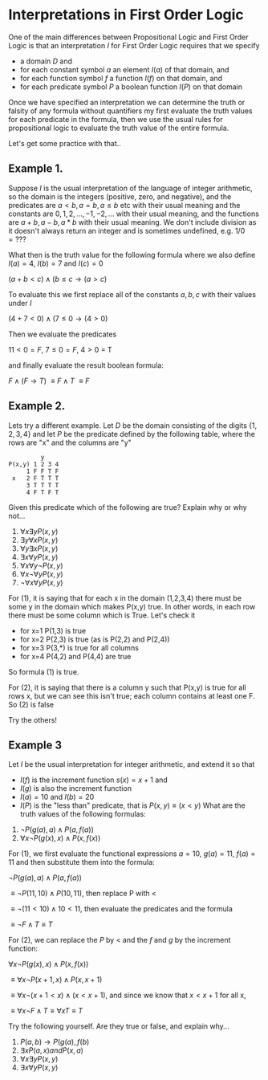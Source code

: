 # Interpretations in First Order Logic

One of the main differences between Propositional Logic and First Order Logic is that an interpretation $I$
for First Order Logic requires that we specify 
* a domain $D$ and
* for each constant symbol $a$ an element $I(a)$ of that domain, and
* for each function symbol $f$ a function $I(f)$ on that domain, and
* for each predicate symbol $P$ a boolean function $I(P)$ on that domain

Once we have specified an interpretation we can determine the truth or falsity of any formula 
without quantifiers my first evaluate the truth values for each predicate in the formula, then
we use the usual rules for propositional logic to evaluate the truth value of the entire formula.

Let's get some practice with that..

## Example 1.
Suppose $I$ is the usual interpretation of the language of integer arithmetic, so the domain is the
integers (positive, zero, and negative), and the predicates are $a\lt b, a=b, a\le b$ etc with their
usual meaning and the constants are $0,1,2,..., -1,-2,...$ with their usual meaning, and the functions
are $a+b, a-b, a*b$ with their usual meaning. We don't include division as it doesn't always return an integer
and is sometimes undefined, e.g. $1/0 = ???$

What then is the truth value for the following formula where we also define
$I(a)=4$, $I(b)=7$ and $I(c)=0$

$(a+b \lt c) \wedge (b\le c \rightarrow (a\gt c)$

To evaluate this we first replace all of the constants $a,b,c$ with their values under $I$

$(4+7 \lt 0) \wedge (7\le 0 \rightarrow (4\gt 0)$

Then we evaluate the predicates

$11\lt 0 = F$, $7 \le 0 = F$, $4 \gt 0$ = T

and finally evaluate the result boolean formula:

$F \wedge (F \rightarrow T)$
$\equiv F \wedge T$
$\equiv F$

## Example 2.
Lets try a different example. Let $D$ be the domain consisting of the digits $\{1,2,3,4\}$
and let $P$ be the predicate defined by the following table, where the rows are "x" and the columns are "y"
```
         y
P(x,y) 1 2 3 4
     1 F F T F
 x   2 F T T T
     3 T T T T
     4 F T F T
```

Given this predicate which of the following are true?
Explain why or why not...
1. $\forall x \exists y P(x,y)$
2. $\exists y \forall x P(x,y)$
3. $\forall y \exists x P(x,y)$
4. $\exists x \forall y P(x,y)$
5. $\forall x \forall y \neg P(x,y)$
6. $\forall x \neg \forall y P(x,y)$
7. $\neg \forall x \forall y P(x,y)$

For (1), it is saying that for each x in the domain (1,2,3,4) there must be some y in the domain
which makes P(x,y) true. In other words, in each row there must be some column which is True.
Let's check it
* for x=1 P(1,3) is true
* for x=2 P(2,3) is true (as is P(2,2) and P(2,4))
* for x=3 P(3,*) is true for all columns
* for x=4 P(4,2) and P(4,4) are true

So formula (1) is true.

For (2), it is saying that there is a column y such that P(x,y) is true for all rows x,
but we can see this isn't true; each column contains at least one F. So (2) is false

Try the others!

## Example 3
Let $I$ be the usual interpretation for integer arithmetic, and extend it so that
* $I(f)$ is the increment function $s(x)=x+1$ and
* $I(g)$ is also the increment function
* $I(a)=10$ and $I(b)=20$
* $I(P)$ is the "less than" predicate, that is  $P(x,y) \equiv (x\lt y)$
What are the truth values of the following formulas:

1. $\neg P(g(a),a) \wedge P(a,f(a))$
2. $\forall x \neg P(g(x),x) \wedge P(x,f(x))$

For (1), we first evaluate the functional expressions $a=10$, $g(a)=11$, $f(a)=11$
and then substitute them into the formula:

$\neg P(g(a),a) \wedge P(a,f(a))$

$\equiv \neg P(11,10) \wedge P(10,11)$, then replace P with $\lt$

$\equiv \neg(11<10) \wedge 10<11$, then evaluate the predicates and the formula

$\equiv \neg F \wedge T \equiv T$

For (2), we can replace the $P$ by $\lt$ and the $f$ and $g$ by the increment function:

$\forall x \neg P(g(x),x) \wedge P(x,f(x))$

$\equiv \forall x \neg P(x+1,x) \wedge P(x,x+1)$

$\equiv \forall x \neg (x+1\lt x) \wedge (x\lt x+1)$, and since we know that $x\lt x+1$ for all x, 

$\equiv \forall x \neg F \wedge T \equiv \forall x T \equiv T$

Try the following yourself. Are they true or false, and explain why...

1. $P(a,b) \rightarrow P(g(a),f(b)$
2. $\exists x P(a,x) and P(x,a)$
3. $\forall x \exists y  P(x,y)$
4. $\exists x \forall y  P(x,y)$



